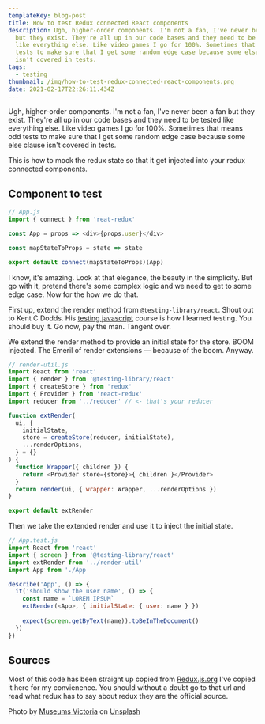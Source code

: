 ```yaml
---
templateKey: blog-post
title: How to test Redux connected React components
description: Ugh, higher-order components. I'm not a fan, I've never been a fan
  but they exist. They're all up in our code bases and they need to be tested
  like everything else. Like video games I go for 100%. Sometimes that means odd
  tests to make sure that I get some random edge case because some else clause
  isn't covered in tests.
tags:
  - testing
thumbnail: /img/how-to-test-redux-connected-react-components.png
date: 2021-02-17T22:26:11.434Z
---
```

Ugh, higher-order components. I'm not a fan, I've never been a fan but they exist. They're all up in our code bases and they need to be tested like everything else. Like video games I go for 100%. Sometimes that means odd tests to make sure that I get some random edge case because some else clause isn't covered in tests.

This is how to mock the redux state so that it get injected into your redux connected components.

## Component to test

```javascript
// App.js
import { connect } from 'reat-redux'

const App = props => <div>{props.user}</div>

const mapStateToProps = state => state

export default connect(mapStateToProps)(App)
```

I know, it's amazing. Look at that elegance, the beauty in the simplicity. But go with it, pretend there's some complex logic and we need to get to some edge case. Now for the how we do that.

First up, extend the render method from `@testing-library/react`. Shout out to Kent C Dodds. His [testing javascript](https://testingjavascript.com/) course is how I learned testing. You should buy it. Go now, pay the man. Tangent over.

We extend the render method to provide an initial state for the store. BOOM injected. The Emeril of render extensions — because of the boom. Anyway. 

```javascript
// render-util.js
import React from 'react'
import { render } from '@testing-library/react'
import { createStore } from 'redux'
import { Provider } from 'react-redux'
import reducer from '../reducer' // <- that's your reducer

function extRender(
  ui, {
    initialState, 
    store = createStore(reducer, initialState),
    ...renderOptions,
  } = {}
) {
  function Wrapper({ children }) {
    return <Provider store={store}>{ children }</Provider>
  }
  return render(ui, { wrapper: Wrapper, ...renderOptions })
}

export default extRender
```

Then we take the extended render and use it to inject the initial state.

```javascript
// App.test.js
import React from 'react'
import { screen } from '@testing-library/react'
import extRender from '../render-util'
import App from './App

describe('App', () => {
  it('should show the user name', () => {
    const name = `LOREM IPSUM`
    extRender(<App>, { initialState: { user: name } })
    
    expect(screen.getByText(name)).toBeInTheDocument()
  })
})
```

## Sources

Most of this code has been straight up copied from [Redux.js.org](https://redux.js.org/recipes/writing-tests) I've copied it here for my convienence. You should without a doubt go to that url and read what redux has to say about redux they are the official source.

Photo by [Museums Victoria](https://unsplash.com/@museumsvictoria?utm_source=unsplash&amp;utm_medium=referral&amp;utm_content=creditCopyText) on [Unsplash](https://unsplash.com/s/photos/school?utm_source=unsplash&amp;utm_medium=referral&amp;utm_content=creditCopyText)